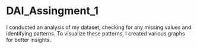 # DAI_Assingment_1
I conducted an analysis of my dataset, checking for any missing values and identifying patterns. To visualize these patterns, I created various graphs for better insights.
